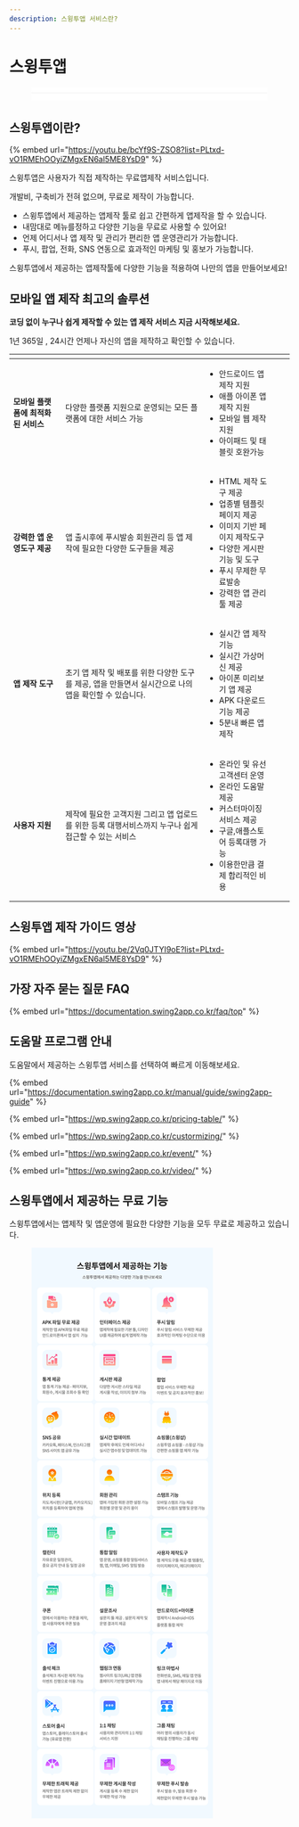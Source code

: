 ```yaml
---
description: 스윙투앱 서비스란?
---
```


# 스윙투앱

<figure><img src=".gitbook/assets/구분선 (1) (2).PNG" alt=""><figcaption></figcaption></figure>

## **스윙투앱이란?**

{% embed url="https://youtu.be/bcYf9S-ZSO8?list=PLtxd-vO1RMEhOOyiZMgxEN6al5ME8YsD9" %}

스윙투앱은 사용자가 직접 제작하는 무료앱제작 서비스입니다.

개발비, 구축비가 전혀 없으며, 무료로 제작이 가능합니다.

* 스윙투앱에서 제공하는 앱제작 툴로 쉽고 간편하게 앱제작을 할 수 있습니다.
* 내맘대로 메뉴를정하고 다양한 기능을 무료로 사용할 수 있어요!
* 언제 어디서나 앱 제작 및 관리가 편리한 앱 운영관리가 가능합니다.
* 푸시, 팝업, 전화, SNS 연동으로 효과적인 마케팅 및 홍보가 가능합니다.

스윙투앱에서 제공하는 앱제작툴에 다양한 기능을 적용하여 나만의 앱을 만들어보세요!



## 모바일 앱 제작 최고의 솔루션

**코딩 없이 누구나 쉽게 제작할 수 있는 앱 제작 서비스 지금 시작해보세요.**

1년 365일 , 24시간 언제나 자신의 앱을 제작하고 확인할 수 있습니다.

<table data-card-size="large" data-view="cards"><thead><tr><th></th><th></th><th></th><th data-hidden></th><th data-hidden data-type="files"></th></tr></thead><tbody><tr><td><strong>모바일 플랫폼에 최적화된 서비스</strong></td><td><p></p><p>다양한 플랫폼 지원으로 운영되는 모든 플랫폼에 대한 서비스 가능</p></td><td><ul><li>안드로이드 앱 제작 지원</li><li>애플 아이폰 앱 제작 지원</li><li>모바일 웹 제작 지원</li><li>아이패드 및 태블릿 호완가능</li></ul></td><td></td><td></td></tr><tr><td><strong>강력한 앱 운영도구 제공</strong></td><td>앱 출시후에 푸시발송 회원관리 등 앱 제작에 필요한 다양한 도구들을 제공</td><td><ul><li>HTML 제작 도구 제공</li><li>업종별 템플릿 페이지 제공</li><li>이미지 기반 페이지 제작도구</li><li>다양한 게시판 기능 및 도구</li><li>푸시 무제한 무료발송</li><li>강력한 앱 관리 툴 제공</li></ul></td><td></td><td></td></tr><tr><td><strong>앱 제작 도구</strong></td><td>초기 앱 제작 및 배포를 위한 다양한 도구를 제공, 앱을 만들면서 실시간으로 나의 앱을 확인할 수 있습니다.</td><td><ul><li>실시간 앱 제작기능</li><li>실시간 가상머신 제공</li><li>아이폰 미리보기 앱 제공</li><li>APK 다운로드 기능 제공</li><li>5분내 빠른 앱제작</li></ul></td><td></td><td></td></tr><tr><td><strong>사용자 지원</strong></td><td>제작에 필요한 고객지원 그리고 앱 업로드를 위한 등록 대행서비스까지 누구나 쉽게 접근할 수 있는 서비스</td><td><ul><li>온라인 및 유선 고객센터 운영</li><li>온라인 도움말 제공</li><li>커스터마이징 서비스 제공</li><li>구글,애플스토어 등록대행 가능</li><li>이용한만큼 결제 합리적인 비용</li></ul></td><td></td><td></td></tr></tbody></table>



## 스윙투앱 제작 가이드 영상

{% embed url="https://youtu.be/2Vq0JTYI9oE?list=PLtxd-vO1RMEhOOyiZMgxEN6al5ME8YsD9" %}



## 가장 자주 묻는 질문 FAQ

{% embed url="https://documentation.swing2app.co.kr/faq/top" %}



## 도움말 프로그램 안내

도움말에서 제공하는 스윙투앱 서비스를 선택하여 빠르게 이동해보세요.

{% embed url="https://documentation.swing2app.co.kr/manual/guide/swing2app-guide" %}

{% embed url="https://wp.swing2app.co.kr/pricing-table/" %}

{% embed url="https://wp.swing2app.co.kr/custormizing/" %}

{% embed url="https://wp.swing2app.co.kr/event/" %}

{% embed url="https://wp.swing2app.co.kr/video/" %}



## 스윙투앱에서 제공하는 무료 기능

스윙투앱에서는 앱제작 및 앱운영에 필요한 다양한 기능을 모두 무료로 제공하고 있습니다.

<figure><img src=".gitbook/assets/기능소개_886.png" alt=""><figcaption></figcaption></figure>
